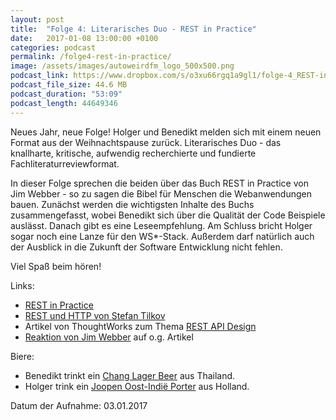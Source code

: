 ```yaml
---
layout: post
title:  "Folge 4: Literarisches Duo - REST in Practice"
date:   2017-01-08 13:00:00 +0100
categories: podcast
permalink: /folge4-rest-in-practice/
image: /assets/images/autoweirdfm_logo_500x500.png
podcast_link: https://www.dropbox.com/s/o3xu66rgq1a9gl1/folge-4_REST-in-Practice.mp3
podcast_file_size: 44.6 MB
podcast_duration: "53:09"
podcast_length: 44649346
---
```


Neues Jahr, neue Folge! Holger und Benedikt melden sich mit einem neuen Format aus der Weihnachtspause zurück. Literarisches Duo - das knallharte, kritische, aufwendig recherchierte und fundierte Fachliteraturreviewformat.

In dieser Folge sprechen die beiden über das Buch REST in Practice von Jim Webber - so zu sagen die Bibel für Menschen die Webanwendungen bauen. Zunächst werden die wichtigsten Inhalte des Buchs zusammengefasst, wobei Benedikt sich über die Qualität der Code Beispiele auslässt. Danach gibt es eine Leseempfehlung. Am Schluss bricht Holger sogar noch eine Lanze für den WS*-Stack. Außerdem darf natürlich auch der Ausblick in die Zukunft der Software Entwicklung nicht fehlen.

Viel Spaß beim hören!

Links:

- [REST in Practice](https://www.amazon.de/REST-Practice-Hypermedia-Systems-Architecture/dp/0596805829/ref=sr_1_1?ie=UTF8&qid=1483474773&sr=8-1&keywords=rest+in+practice)
- [REST und HTTP von Stefan Tilkov](https://www.amazon.de/REST-HTTP-Entwicklung-Integration-Architekturstil-ebook/dp/B00X7X33W4/ref=sr_1_1?ie=UTF8&qid=1483471289&sr=8-1&keywords=tilkov)
- Artikel von ThoughtWorks zum Thema [REST API Design](https://www.thoughtworks.com/de/insights/blog/rest-api-design-resource-modeling)
- [Reaktion von Jim Webber]([https://twitter.com/jimwebber/status/545492937761882112]) auf o.g. Artikel

Biere:

- Benedikt trinkt ein [Chang Lager Beer](https://untappd.com/b/thai-beverage-plc-chang-beer/6416) aus Thailand.
- Holger trink ein [Joopen Oost-Indië Porter](https://untappd.com/b/jopen-oost-indie-porter/1332208) aus Holland.

Datum der Aufnahme: 03.01.2017

